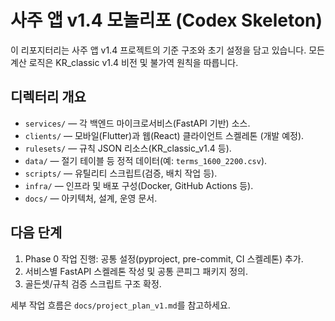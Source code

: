 # 사주 앱 v1.4 모놀리포 (Codex Skeleton)

이 리포지터리는 사주 앱 v1.4 프로젝트의 기준 구조와 초기 설정을 담고 있습니다. 모든 계산 로직은 KR_classic v1.4 비전 및 불가역 원칙을 따릅니다.

## 디렉터리 개요
- `services/` — 각 백엔드 마이크로서비스(FastAPI 기반) 소스.
- `clients/` — 모바일(Flutter)과 웹(React) 클라이언트 스켈레톤 (개발 예정).
- `rulesets/` — 규칙 JSON 리소스(KR_classic_v1.4 등).
- `data/` — 절기 테이블 등 정적 데이터(예: `terms_1600_2200.csv`).
- `scripts/` — 유틸리티 스크립트(검증, 배치 작업 등).
- `infra/` — 인프라 및 배포 구성(Docker, GitHub Actions 등).
- `docs/` — 아키텍처, 설계, 운영 문서.

## 다음 단계
1. Phase 0 작업 진행: 공통 설정(pyproject, pre-commit, CI 스켈레톤) 추가.
2. 서비스별 FastAPI 스켈레톤 작성 및 공통 콘피그 패키지 정의.
3. 골든셋/규칙 검증 스크립트 구조 확정.

세부 작업 흐름은 `docs/project_plan_v1.md`를 참고하세요.
